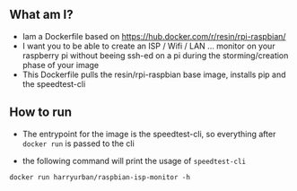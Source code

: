 ## What am I?
- Iam a Dockerfile based on https://hub.docker.com/r/resin/rpi-raspbian/
- I want you to be able to create an ISP / Wifi / LAN ... monitor on your raspberry pi without beeing ssh-ed on a pi during the storming/creation phase of your image
- This Dockerfile pulls the resin/rpi-raspbian base image, installs pip and the speedtest-cli

## How to run

- The entrypoint for the image is the speedtest-cli, so everything after `docker run` is passed to the cli

- the following command will print the usage of `speedtest-cli`

`docker run harryurban/raspbian-isp-monitor -h` 


